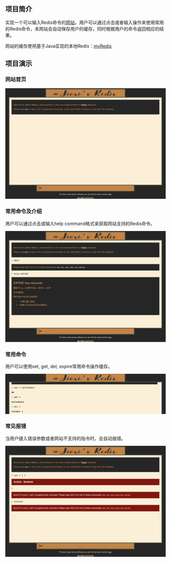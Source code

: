 ## 项目简介

实现一个可以输入Redis命令的[网站](http://redis.lijiexi.com/)，用户可以通过点击或者输入操作来使用常用的Redis命令，本网站会自动保存用户的缓存，同时根据用户的命令返回相应的结果。

网站的缓存使用基于Java实现的本地Redis：[myRedis](https://github.com/lijiexi/myRedis)

## 项目演示

### 网站首页

![](https://raw.githubusercontent.com/lijiexi/Picbed_PicGo/main/blogImg/%E6%88%AA%E5%B1%8F2022-05-29%2020.21.04.png)

### 常用命令及介绍

用户可以通过点击或输入help command格式来获取网站支持的Redis命令。

![](https://raw.githubusercontent.com/lijiexi/Picbed_PicGo/main/blogImg/%E6%88%AA%E5%B1%8F2022-05-29%2020.22.40.png)

### 常用命令

用户可以使用set, get, del, expire常用命令操作缓存。

![](https://raw.githubusercontent.com/lijiexi/Picbed_PicGo/main/blogImg/%E6%88%AA%E5%B1%8F2022-05-29%2020.24.54.png)

### 常见报错

当用户键入错误参数或者网站不支持的指令时，会自动报错。

![](https://raw.githubusercontent.com/lijiexi/Picbed_PicGo/main/blogImg/%E6%88%AA%E5%B1%8F2022-05-29%2020.26.46.png)
